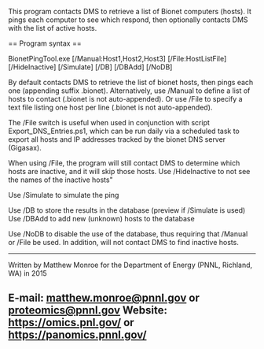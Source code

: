 This program contacts DMS to retrieve a list of Bionet computers (hosts).
It pings each computer to see which respond, then optionally contacts DMS with the list of active hosts.

== Program syntax ==

BionetPingTool.exe [/Manual:Host1,Host2,Host3] [/File:HostListFile] [/HideInactive] [/Simulate] [/DB] [/DBAdd] [/NoDB]

By default contacts DMS to retrieve the list of bionet hosts, then pings each one (appending suffix .bionet).
Alternatively, use /Manual to define a list of hosts to contact (.bionet is not auto-appended).
Or use /File to specify a text file listing one host per line (.bionet is not auto-appended).

The /File switch is useful when used in conjunction with script Export_DNS_Entries.ps1,
which can be run daily via a scheduled task to export all hosts and IP addresses 
tracked by the bionet DNS server (Gigasax).

When using /File, the program will still contact DMS to determine which hosts are inactive,
and it will skip those hosts.  Use /HideInactive to not see the names of the inactive hosts"

Use /Simulate to simulate the ping

Use /DB to store the results in the database (preview if /Simulate is used)
Use /DBAdd to add new (unknown) hosts to the database

Use /NoDB to disable the use of the database, thus requiring that /Manual or /File be used.
In addition, will not contact DMS to find inactive hosts.

-------------------------------------------------------------------------------
Written by Matthew Monroe for the Department of Energy (PNNL, Richland, WA) in 2015

E-mail: matthew.monroe@pnnl.gov or proteomics@pnnl.gov
Website: https://omics.pnl.gov/ or https://panomics.pnnl.gov/
-------------------------------------------------------------------------------